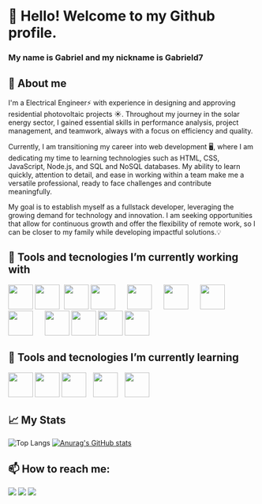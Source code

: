 # 👋 Hello! Welcome to my Github profile.
### My name is Gabriel and my nickname is Gabrield7

## 💬 About me

I'm a Electrical Engineer⚡ with experience in designing and approving residential photovoltaic projects ☀️. Throughout my journey in the solar energy sector, I gained essential skills in performance analysis, project management, and teamwork, always with a focus on efficiency and quality.

Currently, I am transitioning my career into web development 🖥️, where I am dedicating my time to learning technologies such as HTML, CSS, JavaScript, Node.js, and SQL and NoSQL databases. My ability to learn quickly, attention to detail, and ease in working within a team make me a versatile professional, ready to face challenges and contribute meaningfully.

My goal is to establish myself as a fullstack developer, leveraging the growing demand for technology and innovation. I am seeking opportunities that allow for continuous growth and offer the flexibility of remote work, so I can be closer to my family while developing impactful solutions.💡
<!--Sou formado em engenharia elétrica⚡ com experiência na elaboração e homologação de projetos fotovoltaicos residenciais ☀️. Durante minha trajetória no setor de energia solar, adquiri habilidades essenciais em análise de desempenho, gestão de projetos e trabalho em equipe, sempre com foco em eficiência e qualidade.

Atualmente, estou em transição de carreira para o desenvolvimento web 🖥️, no qual invisto meu tempo no aprendizado de tecnologias como HTML, CSS, JavaScript, Node.js e bancos de dados SQL e NoSQL. Minha capacidade de aprendizado rápido, atenção aos detalhes e facilidade para trabalhar em equipe me tornam um profissional versátil, preparado para enfrentar desafios e contribuir de forma significativa.

Meu objetivo é consolidar minha carreira como desenvolvedor fullstack, aproveitando a demanda crescente por tecnologia e inovação. Busco oportunidades que permitam crescimento contínuo e que ofereçam a flexibilidade do trabalho remoto, para que eu possa estar mais próximo da minha família enquanto desenvolvo soluções impactantes.💡-->


## 🔭 Tools and tecnologies I’m currently working with

<link rel="stylesheet" type='text/css' href="https://cdn.jsdelivr.net/gh/devicons/devicon@latest/devicon.min.css" />

<p>
  <img src="https://cdn.jsdelivr.net/gh/devicons/devicon@latest/icons/html5/html5-plain-wordmark.svg" height=50 style="margin-right: 0px;">
  <img src="https://cdn.jsdelivr.net/gh/devicons/devicon@latest/icons/css3/css3-plain-wordmark.svg" height=50 style="margin-right: 5px">
  <img src="https://cdn.jsdelivr.net/gh/devicons/devicon@latest/icons/sass/sass-original.svg" height=50/> 
  <img src="https://cdn.jsdelivr.net/gh/devicons/devicon@latest/icons/javascript/javascript-plain.svg" height=50 style="margin-right: 20px">
  <img src="https://cdn.jsdelivr.net/gh/devicons/devicon@latest/icons/typescript/typescript-plain.svg" height=50 style="margin-right: 20px"/>     
  <img src="https://cdn.jsdelivr.net/gh/devicons/devicon@latest/icons/react/react-original-wordmark.svg" height=50 style="margin-right: 20px">
  <img src="https://cdn.jsdelivr.net/gh/devicons/devicon@latest/icons/git/git-plain-wordmark.svg" height=50 style="margin-right: 20px">
  <img src="https://cdn.jsdelivr.net/gh/devicons/devicon@latest/icons/nodejs/nodejs-plain-wordmark.svg" height=50 style="margin-right: 20px">
  <img src="https://cdn.jsdelivr.net/gh/devicons/devicon@latest/icons/sqlite/sqlite-original.svg" height=50/>   
  <img src="https://cdn.jsdelivr.net/gh/devicons/devicon@latest/icons/mongodb/mongodb-plain-wordmark.svg" height=50>
  <img src="https://cdn.jsdelivr.net/gh/devicons/devicon@latest/icons/vercel/vercel-original-wordmark.svg" height=50/>
  <img src="https://cdn.jsdelivr.net/gh/devicons/devicon@latest/icons/railway/railway-original-wordmark.svg" height=50/>
</p>

## 🌱 Tools and tecnologies I’m currently learning
<p>
  
  <img src="https://cdn.jsdelivr.net/gh/devicons/devicon@latest/icons/nextjs/nextjs-original-wordmark.svg" height=50/>
  <img src="https://cdn.jsdelivr.net/gh/devicons/devicon@latest/icons/tailwindcss/tailwindcss-original.svg" height=50/>
  <img src="https://cdn.jsdelivr.net/gh/devicons/devicon@latest/icons/docker/docker-plain-wordmark.svg" height=50 style="margin-right: 10px">
  <img src="https://cdn.jsdelivr.net/gh/devicons/devicon@latest/icons/postgresql/postgresql-plain-wordmark.svg" height=50 style="margin-right: 10px">
  <img src="https://cdn.jsdelivr.net/gh/devicons/devicon@latest/icons/nestjs/nestjs-original-wordmark.svg" height=50/>         
</p>
          

## 📈 My Stats

![Top Langs](https://github-readme-stats.vercel.app/api/top-langs/?username=Gabrield7&layout=compact)
[![Anurag's GitHub stats](https://github-readme-stats.vercel.app/api?username=Gabrield7)](https://github.com/anuraghazra/github-readme-stats)


## 📫 How to reach me:

<div>
<a href="https://www.linkedin.com/in/gabriel-dln/" target="_blank"><img loading="lazy" src="https://img.shields.io/badge/-LinkedIn-%230077B5?style=for-the-badge&logo=linkedin&logoColor=white" target="_blank"></a>   
<a href = "gabrieldantas503@gmail.com"><img loading="lazy" src="https://img.shields.io/badge/Gmail-D14836?style=for-the-badge&logo=gmail&logoColor=white" target="_blank"></a>
<a href="https://www.instagram.com/_gab.dn/" target="_blank"><img loading="lazy" src="https://img.shields.io/badge/-Instagram-%23E4405F?style=for-the-badge&logo=instagram&logoColor=white" target="_blank"></a>
</div>
